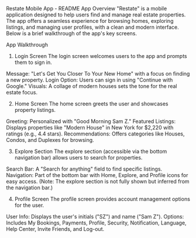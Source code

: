 Restate Mobile App - README
App Overview
"Restate" is a mobile application designed to help users find and manage real estate properties. The app offers a seamless experience for browsing homes, exploring listings, and managing user profiles, with a clean and modern interface. Below is a brief walkthrough of the app's key screens.

App Walkthrough
1. Login Screen
The login screen welcomes users to the app and prompts them to sign in.

Message: "Let's Get You Closer To Your New Home" with a focus on finding a new property.
Login Option: Users can sign in using "Continue with Google."
Visuals: A collage of modern houses sets the tone for the real estate focus.


2. Home Screen
The home screen greets the user and showcases property listings.

Greeting: Personalized with "Good Morning Sam Z."
Featured Listings: Displays properties like "Modern House" in New York for $2,220 with ratings (e.g., 4.4 stars).
Recommendations: Offers categories like Houses, Condos, and Duplexes for browsing.


3. Explore Section
The explore section (accessible via the bottom navigation bar) allows users to search for properties.

Search Bar: A "Search for anything" field to find specific listings.
Navigation: Part of the bottom bar with Home, Explore, and Profile icons for easy access.
(Note: The explore section is not fully shown but inferred from the navigation bar.)

4. Profile Screen
The profile screen provides account management options for the user.

User Info: Displays the user's initials ("SZ") and name ("Sam Z").
Options: Includes My Bookings, Payments, Profile, Security, Notification, Language, Help Center, Invite Friends, and Log-out.
